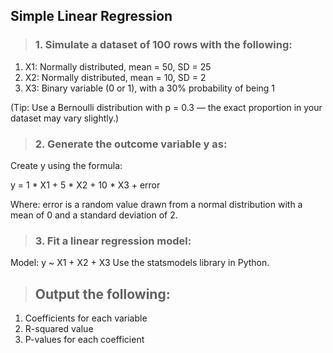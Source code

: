 ## Simple Linear Regression

> ### 1. Simulate a dataset of 100 rows with the following:

1. X1: Normally distributed, mean = 50, SD = 25
2. X2: Normally distributed, mean = 10, SD = 2
3. X3: Binary variable (0 or 1), with a 30% probability of being 1
   
(Tip: Use a Bernoulli distribution with p = 0.3 — the exact proportion in your dataset may vary slightly.) 

> ### 2. Generate the outcome variable y as:

Create y using the formula:

y = 1 * X1 + 5 * X2 + 10 * X3 + error

Where: error is a random value drawn from a normal distribution with a mean of 0 and a standard deviation of 2.

> ### 3. Fit a linear regression model:

Model: y ~ X1 + X2 + X3
Use the statsmodels library in Python.

>## Output the following:
1. Coefficients for each variable
2. R-squared value
3. P-values for each coefficient
